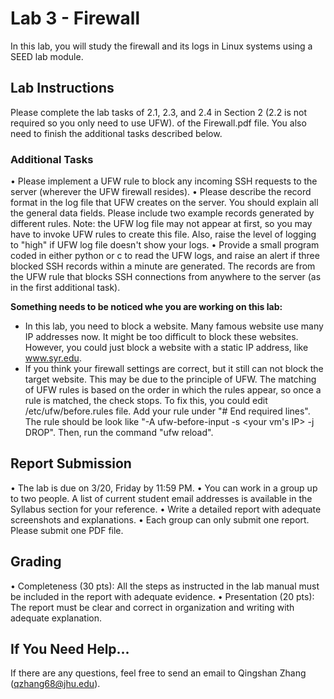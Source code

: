 # Lab 3 - Firewall

In this lab, you will study the firewall and its logs in Linux systems using a SEED lab module.


## Lab Instructions 
Please complete the lab tasks of 2.1, 2.3, and 2.4 in Section 2 (2.2 is not required so you only need to use UFW). of the Firewall.pdf file. You also need to finish the additional tasks described below.


### Additional Tasks
•	Please implement a UFW rule to block any incoming SSH requests to the server (wherever the UFW firewall resides).
•	Please describe the record format in the log file that UFW creates on the server. You should explain all the general data fields. Please include two example records generated by different rules. Note: the UFW log file may not appear at first, so you may have to invoke UFW rules to create this file. Also, raise the level of logging to "high" if UFW  log file doesn't show your logs.
•	Provide a small program coded in either python or c  to read the UFW logs, and raise an alert if three blocked SSH records within a minute are generated. The records are from the UFW rule that blocks SSH connections from anywhere to the server (as in the first additional task). 

**Something needs to be noticed whe you are working on this lab:**
- In this lab, you need to block a website. Many famous website use many IP addresses now. It might be too difficult to block these websites. However, you could just block a website with a static IP address, like www.syr.edu. 
- If you think your firewall settings are correct, but it still can not block the target website. This may be due to the principle of UFW. The matching of UFW rules is based on the order in which the rules appear, so once a rule is matched, the check stops. To fix this, you could edit /etc/ufw/before.rules file. Add your rule under "# End required lines". The rule should be look like "-A ufw-before-input -s <your vm's IP> -j DROP". Then, run the command "ufw reload".


## Report Submission
•	The lab is due on 3/20, Friday by 11:59 PM. 
•	You can work in a group up to two people. A list of current student email addresses is available in the Syllabus section for your reference.
•	Write a detailed report with adequate screenshots and explanations.
•	Each group can only submit one report. Please submit one PDF file.


## Grading 
•	Completeness (30 pts): All the steps as instructed in the lab manual must be included in the report with adequate evidence.
•	Presentation (20 pts): The report must be clear and correct in organization and writing with adequate explanation. 


## If You Need Help...
If there are any questions, feel free to send an email to Qingshan Zhang (qzhang68@jhu.edu).